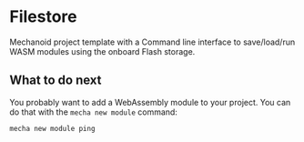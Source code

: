 # Filestore

Mechanoid project template with a Command line interface to save/load/run WASM modules using the onboard Flash storage.

## What to do next

You probably want to add a WebAssembly module to your project. You can do that with the `mecha new module` command: 

```
mecha new module ping
```